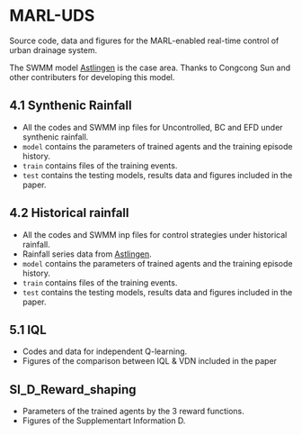 # MARL-UDS
Source code, data and figures for the MARL-enabled real-time control of urban drainage system.

The SWMM model [Astlingen](https://github.com/open-toolbox/SWMM-Astlingen) is the case area. Thanks to Congcong Sun and other contributers for developing this model.

## 4.1 Synthenic Rainfall
- All the codes and SWMM inp files for Uncontrolled, BC and EFD under synthenic rainfall.
- `model` contains the parameters of trained agents and the training episode history.
- `train` contains files of the training events.
- `test` contains the testing models, results data and figures included in the paper.

## 4.2 Historical rainfall
- All the codes and SWMM inp files for control strategies under historical rainfall.
- Rainfall series data from [Astlingen](https://github.com/open-toolbox/SWMM-Astlingen).
- `model` contains the parameters of trained agents and the training episode history.
- `train` contains files of the training events.
- `test` contains the testing models, results data and figures included in the paper.

## 5.1 IQL
- Codes and data for independent Q-learning.
- Figures of the comparison between IQL & VDN included in the paper

## SI_D_Reward_shaping
- Parameters of the trained agents by the 3 reward functions.
- Figures of the Supplementart Information D.
